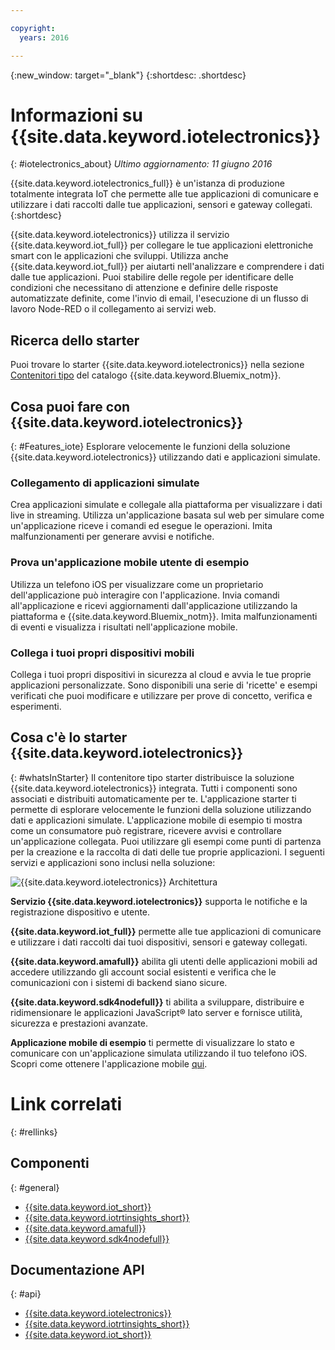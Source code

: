 ```yaml
---

copyright:
  years: 2016

---
```


{:new_window: target="_blank"}
{:shortdesc: .shortdesc}

# Informazioni su {{site.data.keyword.iotelectronics}}
{: #iotelectronics_about}
*Ultimo aggiornamento: 11 giugno 2016*

{{site.data.keyword.iotelectronics_full}} è un'istanza di produzione totalmente integrata IoT che permette alle tue applicazioni di comunicare e utilizzare i dati raccolti dalle tue applicazioni, sensori e gateway collegati.
{:shortdesc}

{{site.data.keyword.iotelectronics}} utilizza il servizio {{site.data.keyword.iot_full}} per collegare le tue applicazioni elettroniche smart con le applicazioni che sviluppi. Utilizza anche {{site.data.keyword.iot_full}} per aiutarti nell'analizzare e comprendere i dati dalle tue applicazioni. Puoi stabilire delle regole per identificare delle condizioni che necessitano di attenzione e definire delle risposte automatizzate definite, come l'invio di email, l'esecuzione di un flusso di lavoro Node-RED o il collegamento ai servizi web.  

## Ricerca dello starter

Puoi trovare lo starter {{site.data.keyword.iotelectronics}} nella sezione [Contenitori tipo](https://console.{DomainName}/catalog/starters/iot-for-electronics-starter/) del catalogo {{site.data.keyword.Bluemix_notm}}.  

## Cosa puoi fare con {{site.data.keyword.iotelectronics}}
{: #Features_iote}
Esplorare velocemente le funzioni della soluzione {{site.data.keyword.iotelectronics}} utilizzando dati e applicazioni simulate.

### Collegamento di applicazioni simulate
Crea applicazioni simulate e collegale alla piattaforma per visualizzare i dati live in streaming. Utilizza un'applicazione basata sul web per simulare come un'applicazione riceve i comandi ed esegue le operazioni. Imita malfunzionamenti per generare avvisi e notifiche.

### Prova un'applicazione mobile utente di esempio
Utilizza un telefono iOS per visualizzare come un proprietario dell'applicazione può interagire con l'applicazione. Invia comandi all'applicazione e ricevi aggiornamenti dall'applicazione utilizzando la piattaforma e {{site.data.keyword.Bluemix_notm}}. Imita malfunzionamenti di eventi e visualizza i risultati nell'applicazione mobile.

### Collega i tuoi propri dispositivi mobili
Collega i tuoi propri dispositivi in sicurezza al cloud e avvia le tue proprie applicazioni personalizzate. Sono disponibili una serie di 'ricette' e esempi verificati che puoi modificare e utilizzare per prove di concetto, verifica e esperimenti.

## Cosa c'è lo starter {{site.data.keyword.iotelectronics}}
{: #whatsInStarter}
Il contenitore tipo starter distribuisce la soluzione {{site.data.keyword.iotelectronics}} integrata.  Tutti i componenti sono associati e distribuiti automaticamente per te. L'applicazione starter ti permette di esplorare velocemente le funzioni della soluzione utilizzando dati e applicazioni simulate. L'applicazione mobile di esempio ti mostra come un consumatore può registrare, ricevere avvisi e controllare un'applicazione collegata. Puoi utilizzare gli esempi come punti di partenza per la creazione e la raccolta di dati delle tue proprie applicazioni. I seguenti servizi e applicazioni sono inclusi nella soluzione:

![{{site.data.keyword.iotelectronics}} Architettura](images/IoT4E_architecture.svg "Architettura {{site.data.keyword.iotelectronics}}")

**Servizio {{site.data.keyword.iotelectronics}}** supporta le notifiche e la registrazione dispositivo e utente.

**{{site.data.keyword.iot_full}}** permette alle tue applicazioni di comunicare e utilizzare i dati raccolti dai tuoi dispositivi, sensori e gateway collegati.

<!-- **{{site.data.keyword.iotrtinsights_full}}** enables you to enrich and monitor data from your devices, visualize what's happening now, and respond to emerging conditions by using automated actions. -->

**{{site.data.keyword.amafull}}** abilita gli utenti delle applicazioni mobili ad accedere utilizzando gli account social esistenti e verifica che le comunicazioni con i sistemi di backend siano sicure.

**{{site.data.keyword.sdk4nodefull}}** ti abilita a sviluppare, distribuire e ridimensionare le applicazioni JavaScript&reg; lato server e fornisce utilità, sicurezza e prestazioni avanzate.

**Applicazione mobile di esempio** ti permette di visualizzare lo stato e comunicare con un'applicazione simulata utilizzando il tuo telefono iOS. Scopri come ottenere l'applicazione mobile [qui](iotelectronics_config_mobile.html).

# Link correlati
{: #rellinks}
## Componenti
{: #general}
* [{{site.data.keyword.iot_short}}](https://new-console.ng.bluemix.net/docs/services/IoT/index.html#gettingstartedtemplate)
* [{{site.data.keyword.iotrtinsights_short}}](https://new-console.ng.bluemix.net/docs/services/iotrtinsights/index.html)   
* [{{site.data.keyword.amafull}}](https://new-console.ng.bluemix.net/docs/services/mobileaccess/index.html)
* [{{site.data.keyword.sdk4nodefull}}](https://new-console.ng.bluemix.net/docs/runtimes/nodejs/index.html#nodejs_runtime)


## Documentazione API
{: #api}
*  [{{site.data.keyword.iotelectronics}}](http://ibmiotforelectronics.mybluemix.net/public/iot4eregistrationapi.html)  
* [{{site.data.keyword.iotrtinsights_short}}](https://iotrti-prod.mam.ibmserviceengage.com/apidoc/)
* [{{site.data.keyword.iot_short}}](https://developer.ibm.com/iotfoundation/recipes/api-documentation/)
